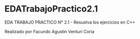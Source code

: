 # EDATrabajoPractico2.1
EDA TRABAJO PRACTICO N° 2.1 - Resuelva los ejercicios en C++

Realizado por Facundo Agustin Venturi Coria
